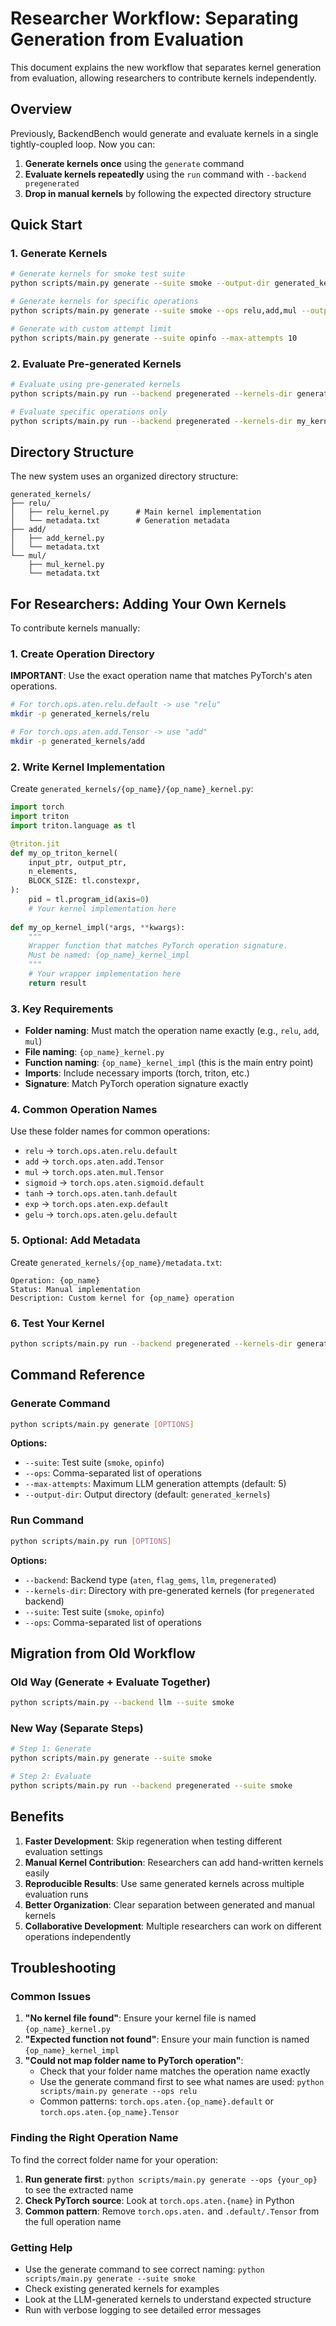 # Researcher Workflow: Separating Generation from Evaluation

This document explains the new workflow that separates kernel generation from evaluation, allowing researchers to contribute kernels independently.

## Overview

Previously, BackendBench would generate and evaluate kernels in a single tightly-coupled loop. Now you can:

1. **Generate kernels once** using the `generate` command
2. **Evaluate kernels repeatedly** using the `run` command with `--backend pregenerated`
3. **Drop in manual kernels** by following the expected directory structure

## Quick Start

### 1. Generate Kernels

```bash
# Generate kernels for smoke test suite
python scripts/main.py generate --suite smoke --output-dir generated_kernels

# Generate kernels for specific operations
python scripts/main.py generate --suite smoke --ops relu,add,mul --output-dir my_kernels

# Generate with custom attempt limit
python scripts/main.py generate --suite opinfo --max-attempts 10
```

### 2. Evaluate Pre-generated Kernels

```bash
# Evaluate using pre-generated kernels
python scripts/main.py run --backend pregenerated --kernels-dir generated_kernels

# Evaluate specific operations only
python scripts/main.py run --backend pregenerated --kernels-dir my_kernels --ops relu,add
```

## Directory Structure

The new system uses an organized directory structure:

```
generated_kernels/
├── relu/
│   ├── relu_kernel.py      # Main kernel implementation
│   └── metadata.txt        # Generation metadata
├── add/
│   ├── add_kernel.py
│   └── metadata.txt
└── mul/
    ├── mul_kernel.py
    └── metadata.txt
```

## For Researchers: Adding Your Own Kernels

To contribute kernels manually:

### 1. Create Operation Directory

**IMPORTANT**: Use the exact operation name that matches PyTorch's aten operations.

```bash
# For torch.ops.aten.relu.default -> use "relu"
mkdir -p generated_kernels/relu

# For torch.ops.aten.add.Tensor -> use "add"  
mkdir -p generated_kernels/add
```

### 2. Write Kernel Implementation

Create `generated_kernels/{op_name}/{op_name}_kernel.py`:

```python
import torch
import triton
import triton.language as tl

@triton.jit
def my_op_triton_kernel(
    input_ptr, output_ptr,
    n_elements,
    BLOCK_SIZE: tl.constexpr,
):
    pid = tl.program_id(axis=0)
    # Your kernel implementation here
    
def my_op_kernel_impl(*args, **kwargs):
    """
    Wrapper function that matches PyTorch operation signature.
    Must be named: {op_name}_kernel_impl
    """
    # Your wrapper implementation here
    return result
```

### 3. Key Requirements

- **Folder naming**: Must match the operation name exactly (e.g., `relu`, `add`, `mul`)
- **File naming**: `{op_name}_kernel.py`  
- **Function naming**: `{op_name}_kernel_impl` (this is the main entry point)
- **Imports**: Include necessary imports (torch, triton, etc.)
- **Signature**: Match PyTorch operation signature exactly

### 4. Common Operation Names

Use these folder names for common operations:
- `relu` → `torch.ops.aten.relu.default`
- `add` → `torch.ops.aten.add.Tensor`
- `mul` → `torch.ops.aten.mul.Tensor`
- `sigmoid` → `torch.ops.aten.sigmoid.default`
- `tanh` → `torch.ops.aten.tanh.default`
- `exp` → `torch.ops.aten.exp.default`
- `gelu` → `torch.ops.aten.gelu.default`

### 5. Optional: Add Metadata

Create `generated_kernels/{op_name}/metadata.txt`:

```
Operation: {op_name}
Status: Manual implementation
Description: Custom kernel for {op_name} operation
```

### 6. Test Your Kernel

```bash
python scripts/main.py run --backend pregenerated --kernels-dir generated_kernels --ops {op_name}
```

## Command Reference

### Generate Command

```bash
python scripts/main.py generate [OPTIONS]
```

**Options:**
- `--suite`: Test suite (`smoke`, `opinfo`)
- `--ops`: Comma-separated list of operations
- `--max-attempts`: Maximum LLM generation attempts (default: 5)
- `--output-dir`: Output directory (default: `generated_kernels`)

### Run Command

```bash
python scripts/main.py run [OPTIONS]
```

**Options:**
- `--backend`: Backend type (`aten`, `flag_gems`, `llm`, `pregenerated`)
- `--kernels-dir`: Directory with pre-generated kernels (for `pregenerated` backend)
- `--suite`: Test suite (`smoke`, `opinfo`)
- `--ops`: Comma-separated list of operations

## Migration from Old Workflow

### Old Way (Generate + Evaluate Together)
```bash
python scripts/main.py --backend llm --suite smoke
```

### New Way (Separate Steps)
```bash
# Step 1: Generate
python scripts/main.py generate --suite smoke

# Step 2: Evaluate
python scripts/main.py run --backend pregenerated --suite smoke
```

## Benefits

1. **Faster Development**: Skip regeneration when testing different evaluation settings
2. **Manual Kernel Contribution**: Researchers can add hand-written kernels easily
3. **Reproducible Results**: Use same generated kernels across multiple evaluation runs
4. **Better Organization**: Clear separation between generated and manual kernels
5. **Collaborative Development**: Multiple researchers can work on different operations independently

## Troubleshooting

### Common Issues

1. **"No kernel file found"**: Ensure your kernel file is named `{op_name}_kernel.py`
2. **"Expected function not found"**: Ensure your main function is named `{op_name}_kernel_impl`
3. **"Could not map folder name to PyTorch operation"**: 
   - Check that your folder name matches the operation name exactly
   - Use the generate command first to see what names are used: `python scripts/main.py generate --ops relu`
   - Common patterns: `torch.ops.aten.{op_name}.default` or `torch.ops.aten.{op_name}.Tensor`

### Finding the Right Operation Name

To find the correct folder name for your operation:

1. **Run generate first**: `python scripts/main.py generate --ops {your_op}` to see the extracted name
2. **Check PyTorch source**: Look at `torch.ops.aten.{name}` in Python
3. **Common pattern**: Remove `torch.ops.aten.` and `.default/.Tensor` from the full operation name

### Getting Help

- Use the generate command to see correct naming: `python scripts/main.py generate --suite smoke`
- Check existing generated kernels for examples
- Look at the LLM-generated kernels to understand expected structure
- Run with verbose logging to see detailed error messages